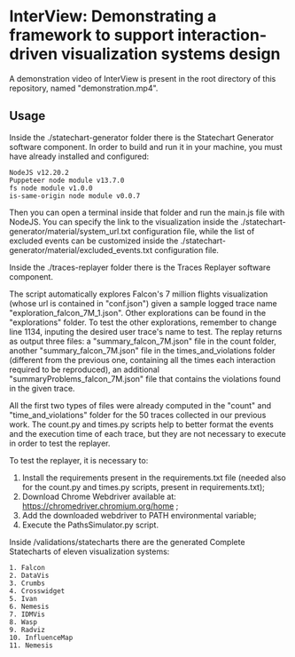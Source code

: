 # InterView: Demonstrating a framework to support interaction-driven visualization systems design

A demonstration video of InterView is present in the root directory of this repository, named "demonstration.mp4".

## Usage
Inside the ./statechart-generator folder there is the Statechart Generator software component.
In order to build and run it in your machine, you must have already installed and configured:

    NodeJS v12.20.2
    Puppeteer node module v13.7.0
    fs node module v1.0.0
    is-same-origin node module v0.0.7

Then you can open a terminal inside that folder and run the main.js file with NodeJS. You can specify the link to the visualization inside the ./statechart-generator/material/system_url.txt configuration file, while the list of excluded events can be customized inside the ./statechart-generator/material/excluded_events.txt configuration file.


Inside the ./traces-replayer folder there is the Traces Replayer software component.

The script automatically explores Falcon's 7 million flights visualization (whose url is contained in "conf.json") given a sample logged trace name "exploration_falcon_7M_1.json". Other explorations can be found in the "explorations" folder. To test the other explorations, remember to change line 1134, inputing the desired user trace's name to test. The replay returns as output three files: a "summary_falcon_7M.json" file in the count folder, another "summary_falcon_7M.json" file in the times_and_violations folder (different from the previous one, containing all the times each interaction required to be reproduced), an additional "summaryProblems_falcon_7M.json" file that contains the violations found in the given trace.

All the first two types of files were already computed in the "count" and "time_and_violations" folder for the 50 traces collected in our previous work.
The count.py and times.py scripts help to better format the events and the execution time of each trace, but they are not necessary to execute in order to test the replayer.

To test the replayer, it is necessary to:

1) Install the requirements present in the requirements.txt file (needed also for the count.py and times.py scripts, present in requirements.txt);
2) Download Chrome Webdriver available at: https://chromedriver.chromium.org/home ;
3) Add the downloaded webdriver to PATH environmental variable;
4) Execute the PathsSimulator.py script.


Inside /validations/statecharts there are the generated Complete Statecharts of eleven visualization systems:

	1. Falcon
	2. DataVis
	3. Crumbs
	4. Crosswidget
	5. Ivan
	6. Nemesis
	7. IDMVis
	8. Wasp
	9. Radviz
	10. InfluenceMap
	11. Nemesis
	
